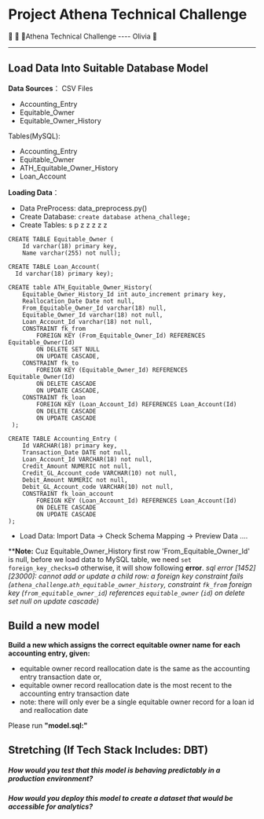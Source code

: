 # Project Athena Technical Challenge

🚀️ 🚀️ 🚀️Athena Technical Challenge   ---- Olivia 👀️ 

---

## Load Data Into Suitable Database Model

**Data Sources**：
CSV Files

- Accounting_Entry
- Equitable_Owner
- Equitable_Owner_History

Tables(MySQL):

- Accounting_Entry
- Equitable_Owner
- ATH_Equitable_Owner_History
- Loan_Account

**Loading Data**：

* Data PreProcess: data_preprocess.py()
* Create Database:   `create database athena_challege;`
* Create Tables:
s p z z z z z
```
CREATE TABLE Equitable_Owner (
    Id varchar(18) primary key,
    Name varchar(255) not null);

CREATE TABLE Loan_Account(
  Id varchar(18) primary key);

CREATE table ATH_Equitable_Owner_History(
    Equitable_Owner_History_Id int auto_increment primary key,
    Reallocation_Date Date not null, 
    From_Equitable_Owner_Id varchar(18) null, 
    Equitable_Owner_Id varchar(18) not null,
    Loan_Account_Id varchar(18) not null,
    CONSTRAINT fk_from
        FOREIGN KEY (From_Equitable_Owner_Id) REFERENCES Equitable_Owner(Id)
        ON DELETE SET NULL
        ON UPDATE CASCADE,
    CONSTRAINT fk_to
        FOREIGN KEY (Equitable_Owner_Id) REFERENCES Equitable_Owner(Id)
        ON DELETE CASCADE
        ON UPDATE CASCADE,
    CONSTRAINT fk_loan
        FOREIGN KEY (Loan_Account_Id) REFERENCES Loan_Account(Id)
        ON DELETE CASCADE
        ON UPDATE CASCADE 
 );

CREATE TABLE Accounting_Entry (
    Id VARCHAR(18) primary key,
    Transaction_Date DATE not null,
    Loan_Account_Id VARCHAR(18) not null,
    Credit_Amount NUMERIC not null,
    Credit_GL_Account_code VARCHAR(10) not null,
    Debit_Amount NUMERIC not null,
    Debit_GL_Account_code VARCHAR(10) not null,
    CONSTRAINT fk_loan_account
        FOREIGN KEY (Loan_Account_Id) REFERENCES Loan_Account(Id)
        ON DELETE CASCADE
        ON UPDATE CASCADE
);
```

* Load Data: Import Data  -> Check Schema Mapping -> Preview Data ....

****Note:** Cuz Equitable_Owner_History first row  'From_Equitable_Owner_Id' is null,  before we load data to MySQL table, we need `set foreign_key_checks=0` otherwise, it will show following **error**.
*sql error [1452] [23000]: cannot add or update a child row: a foreign key constraint fails (`athena_challenge`.`ath_equitable_owner_history`, constraint `fk_from` foreign key (`from_equitable_owner_id`) references `equitable_owner` (`id`) on delete set null on update cascade)*

## Build a new model

**Build a new which assigns the correct equitable owner name for each accounting entry, given:**

* equitable owner record reallocation date is the same as the accounting entry transaction date or,
* equitable owner record reallocation date is the most recent to the accounting entry transaction date
* note: there will only ever be a single equitable owner record for a loan id and reallocation date

Please run **"model.sql:"**

## Stretching (If Tech Stack Includes: DBT)

##### How would you test that this model is behaving predictably in a production environment?



##### How would you deploy this model to create a dataset that would be accessible for analytics?









